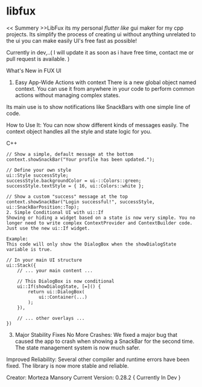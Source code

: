 # libfux
<< Summery >>LibFux its my personal _flutter like_ gui maker for my cpp projects.
Its simplify the process of creating ui without anything unrelated to the ui you can make easily UI's free fast as possible!

Currently in dev,..( I will update it as soon as i have free time, contact me or pull request is available. )


What's New in FUX UI

1. Easy App-Wide Actions with context
There is a new global object named context. You can use it from anywhere in your code to perform common actions without managing complex states.

Its main use is to show notifications like SnackBars with one simple line of code.

How to Use It:
You can now show different kinds of messages easily. The context object handles all the style and state logic for you.

C++
```
// Show a simple, default message at the bottom
context.showSnackBar("Your profile has been updated.");

// Define your own style
ui::Style successStyle;
successStyle.backgroundColor = ui-::Colors::green;
successStyle.textStyle = { 16, ui::Colors::white };

// Show a custom "success" message at the top
context.showSnackBar("Login successful!", successStyle, ui::SnackBarPosition::Top);
2. Simple Conditional UI with ui::If
Showing or hiding a widget based on a state is now very simple. You no longer need to write complex ContextProvider and ContextBuilder code. Just use the new ui::If widget.

Example:
This code will only show the DialogBox when the showDialogState variable is true.
```
```
// In your main UI structure
ui::Stack({
    // ... your main content ...

    // This DialogBox is now conditional
    ui::If(showDialogState, [=]() {
        return ui::DialogBox(
            ui::Container(...)
        );
    }),

    // ... other overlays ...
})
```
3. Major Stability Fixes
No More Crashes: We fixed a major bug that caused the app to crash when showing a SnackBar for the second time. The state management system is now much safer.

Improved Reliability: Several other compiler and runtime errors have been fixed. The library is now more stable and reliable.

Creator: Morteza Mansory
Current Version: 0.28.2 { Currently In Dev }

